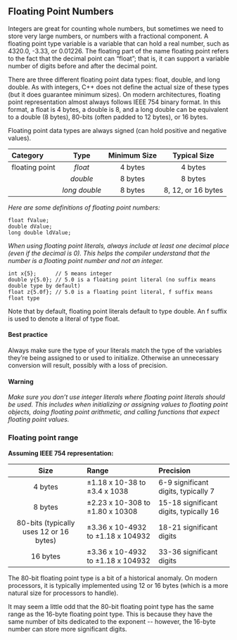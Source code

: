 ## Floating Point Numbers

Integers are great for counting whole numbers, but sometimes we need to store very large numbers, or numbers with a fractional component. A floating point type variable is a variable that can hold a real number, such as 4320.0, -3.33, or 0.01226. The floating part of the name floating point refers to the fact that the decimal point can “float”; that is, it can support a variable number of digits before and after the decimal point.

There are three different floating point data types: float, double, and long double. As with integers, C++ does not define the actual size of these types (but it does guarantee minimum sizes). On modern architectures, floating point representation almost always follows IEEE 754 binary format. In this format, a float is 4 bytes, a double is 8, and a long double can be equivalent to a double (8 bytes), 80-bits (often padded to 12 bytes), or 16 bytes.

Floating point data types are always signed (can hold positive and negative values).

| Category        | Type          | Minimum Size | Typical Size       |
|:----------------|:-------------:|:------------:|:------------------:|
| floating point	| *float*	      | 4 bytes	     | 4 bytes            |
|                 | *double*      | 8 bytes      | 8 bytes            |
|                 | *long double* | 8 bytes      | 8, 12, or 16 bytes |

*Here are some definitions of floating point numbers:*

```
float fValue;
double dValue;
long double ldValue;
```

*When using floating point literals, always include at least one decimal place (even if the decimal is 0). This helps the compiler understand that the number is a floating point number and not an integer.*

```
int x{5};      // 5 means integer
double y{5.0}; // 5.0 is a floating point literal (no suffix means double type by default)
float z{5.0f}; // 5.0 is a floating point literal, f suffix means float type
```

Note that by default, floating point literals default to type double. An f suffix is used to denote a literal of type float.

#### Best practice

Always make sure the type of your literals match the type of the variables they’re being assigned to or used to initialize. Otherwise an unnecessary conversion will result, possibly with a loss of precision.

#### Warning

*Make sure you don’t use integer literals where floating point literals should be used. This includes when initializing or assigning values to floating point objects, doing floating point arithmetic, and calling functions that expect floating point values.*

### Floating point range

**Assuming IEEE 754 representation:**

| Size                                    | Range                             | Precision                              |
|:---------------------------------------:|:----------------------------------|:---------------------------------------|
| 4 bytes	                                | ±1.18 x 10-38 to ±3.4 x 1038      | 6-9 significant digits, typically 7    |
| 8 bytes	                                | ±2.23 x 10-308 to ±1.80 x 10308	  | 15-18 significant digits, typically 16 |
| 80-bits (typically uses 12 or 16 bytes)	| ±3.36 x 10-4932 to ±1.18 x 104932	| 18-21 significant digits               |
| 16 bytes                                | ±3.36 x 10-4932 to ±1.18 x 104932 | 33-36 significant digits               |

The 80-bit floating point type is a bit of a historical anomaly. On modern processors, it is typically implemented using 12 or 16 bytes (which is a more natural size for processors to handle).

It may seem a little odd that the 80-bit floating point type has the same range as the 16-byte floating point type. This is because they have the same number of bits dedicated to the exponent -- however, the 16-byte number can store more significant digits.
